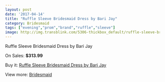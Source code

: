 ```yaml
---
layout: post
date: '2017-04-14'
title: "Ruffle Sleeve Bridesmaid Dress by Bari Jay"
category: Bridesmaid
tags: ["evening","prom","brand","ruffle","sleeve"]
image: http://img.transblink.com/5306-thickbox_default/ruffle-sleeve-bridesmaid-dress-by-bari-jay.jpg
---
```

Ruffle Sleeve Bridesmaid Dress by Bari Jay

On Sales: **$313.99**
<a href="https://www.transblink.com/en/bridesmaid/1693-ruffle-sleeve-bridesmaid-dress-by-bari-jay.html"><amp-img layout="responsive" width="600" height="600" src="//img.transblink.com/5306-thickbox_default/ruffle-sleeve-bridesmaid-dress-by-bari-jay.jpg" alt="Ruffle Sleeve Bridesmaid Dress by Bari Jay 0" /></a>
<a href="https://www.transblink.com/en/bridesmaid/1693-ruffle-sleeve-bridesmaid-dress-by-bari-jay.html"><amp-img layout="responsive" width="600" height="600" src="//img.transblink.com/5307-thickbox_default/ruffle-sleeve-bridesmaid-dress-by-bari-jay.jpg" alt="Ruffle Sleeve Bridesmaid Dress by Bari Jay 1" /></a>

Buy it: [Ruffle Sleeve Bridesmaid Dress by Bari Jay](https://www.transblink.com/en/bridesmaid/1693-ruffle-sleeve-bridesmaid-dress-by-bari-jay.html "Ruffle Sleeve Bridesmaid Dress by Bari Jay")

View more: [Bridesmaid](https://www.transblink.com/en/4-bridesmaid "Bridesmaid")